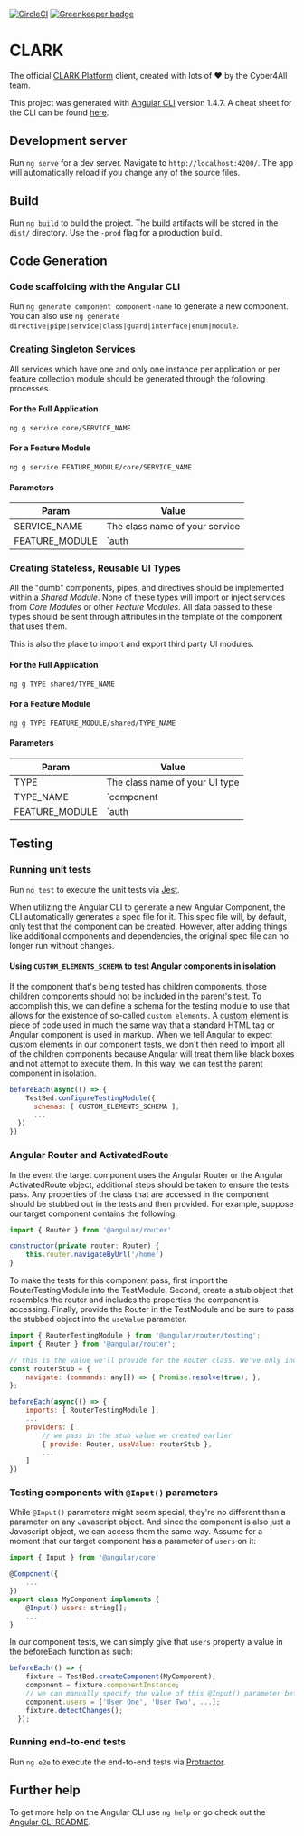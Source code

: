 [![CircleCI](https://circleci.com/gh/Cyber4All/clark-client/tree/master.svg?style=svg)](https://circleci.com/gh/Cyber4All/clark-client/tree/releases) [![Greenkeeper badge](https://badges.greenkeeper.io/Cyber4All/clark-client.svg)](https://greenkeeper.io/)

# CLARK
The official [CLARK Platform](https://clark.center) client, created with lots of :heart: by the Cyber4All team.

This project was generated with [Angular CLI](https://github.com/angular/angular-cli) version 1.4.7. A cheat sheet for the CLI can be found [here](https://cli.angular.io/reference.pdf).

## Development server

Run `ng serve` for a dev server. Navigate to `http://localhost:4200/`. The app will automatically reload if you change any of the source files.

## Build

Run `ng build` to build the project. The build artifacts will be stored in the `dist/` directory. Use the `-prod` flag for a production build.

## Code Generation

### Code scaffolding with the Angular CLI
Run `ng generate component component-name` to generate a new component. You can also use `ng generate directive|pipe|service|class|guard|interface|enum|module`.

### Creating Singleton Services
All services which have one and only one instance per application or per feature collection module should be generated through the following processes.
#### For the Full Application
`ng g service core/SERVICE_NAME`
#### For a Feature Module
`ng g service FEATURE_MODULE/core/SERVICE_NAME`
#### Parameters
| Param | Value |
| ----- | ----- |
| SERVICE_NAME | The class name of your service |
| FEATURE_MODULE | `auth | onion | cube` |

### Creating Stateless, Reusable UI Types
All the "dumb" components, pipes, and directives should be implemented within a *Shared Module*. None of these types will import or inject services from *Core Modules* or other *Feature Modules*. All data passed to these types should be sent through attributes in the template of the component that uses them.

This is also the place to import and export third party UI modules.
#### For the Full Application
`ng g TYPE shared/TYPE_NAME`
#### For a Feature Module
`ng g TYPE FEATURE_MODULE/shared/TYPE_NAME`
#### Parameters
| Param | Value |
| ----- | ----- |
| TYPE | The class name of your UI type |
| TYPE_NAME | `component | directive | pipe` |
| FEATURE_MODULE | `auth | onion | cube` |

## Testing
### Running unit tests

Run `ng test` to execute the unit tests via [Jest](https://jestjs.io).

When utilizing the Angular CLI to generate a new Angular Component, the CLI automatically generates a spec file for it. This spec file will, by default, only test that the component can be created. However, after adding things like additional components and dependencies, the original spec file can no longer run without changes.

#### Using `CUSTOM_ELEMENTS_SCHEMA` to test Angular components in isolation
If the component that's being tested has children components, those children components should not be included in the parent's test. To accomplish this, we can define a schema for the testing module to use that allows for the existence of so-called `custom elements`. A [custom element](https://angular.io/guide/elements) is piece of code used in much the same way that a standard HTML tag or Angular component is used in markup. When we tell Angular to expect custom elements in our component tests, we don't then need to import all of the children components because Angular will treat them like black boxes and not attempt to execute them. In this way, we can test the parent component in isolation.

```javascript
beforeEach(async(() => {
    TestBed.configureTestingModule({
      schemas: [ CUSTOM_ELEMENTS_SCHEMA ],
      ...
  })
})
```

### Angular Router and ActivatedRoute
In the event the target component uses the Angular Router or the Angular ActivatedRoute object, additional steps should be taken to ensure the tests pass. Any properties of the class that are accessed in the component should be stubbed out in the tests and then provided. For example, suppose our target component contains the following:

```javascript
import { Router } from '@angular/router'

constructor(private router: Router) {
    this.router.navigateByUrl('/home')
}
```

To make the tests for this component pass, first import the RouterTestingModule into the TestModule. Second, create a stub object that resembles the router and includes the properties the component is accessing. Finally, provide the Router in the TestModule and be sure to pass the stubbed object into the `useValue` parameter.

```javascript
import { RouterTestingModule } from '@angular/router/testing';
import { Router } from '@angular/router';

// this is the value we'll provide for the Router class. We've only included the navigate function since that's the only part of the class the component accesses
const routerStub = {
    navigate: (commands: any[]) => { Promise.resolve(true); },
};

beforeEach(async(() => {
    imports: [ RouterTestingModule ], 
    ...
    providers: [
        // we pass in the stub value we created earlier
        { provide: Router, useValue: routerStub },
        ...
    ]
})
```
### Testing components with `@Input()` parameters
While `@Input()` parameters might seem special, they're no different than a parameter on any Javascript object. And since the component is also just a Javascript object, we can access them the same way. Assume for a moment that our target component has a parameter of `users` on it:

```javascript
import { Input } from '@angular/core' 

@Component({
    ...
})
export class MyComponent implements {
    @Input() users: string[];
    ...
}
```

In our component tests, we can simply give that `users` property a value in the beforeEach function as such:

```javascript
beforeEach(() => {
    fixture = TestBed.createComponent(MyComponent);
    component = fixture.componentInstance;
    // we can manually specify the value of this @Input() parameter before calling detectChanges()
    component.users = ['User One', 'User Two', ...];
    fixture.detectChanges();
  });
```

### Running end-to-end tests

Run `ng e2e` to execute the end-to-end tests via [Protractor](http://www.protractortest.org/).

## Further help

To get more help on the Angular CLI use `ng help` or go check out the [Angular CLI README](https://github.com/angular/angular-cli/blob/master/README.md).
